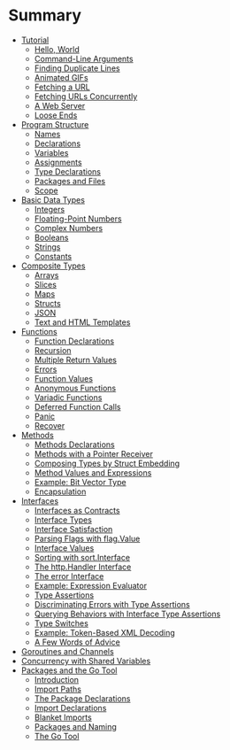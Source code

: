 # Summary

- [Tutorial](ch01/ch01-00.md)
  - [Hello, World](ch01/ch01-01.md)
  - [Command-Line Arguments](ch01/ch01-02.md)
  - [Finding Duplicate Lines](ch01/ch01-03.md)
  - [Animated GIFs]()
  - [Fetching a URL]()
  - [Fetching URLs Concurrently]()
  - [A Web Server]()
  - [Loose Ends]()
- [Program Structure]()
  - [Names](ch02/ch02-01.md)
  - [Declarations]()
  - [Variables](ch02/ch02-03.md)
  - [Assignments](ch02/ch02-04.md)
  - [Type Declarations](ch02/ch02-05.md)
  - [Packages and Files](ch02/ch02-06.md)
  - [Scope](ch02/ch02-07.md)
- [Basic Data Types]()
  - [Integers]()
  - [Floating-Point Numbers]()
  - [Complex Numbers]()
  - [Booleans]()
  - [Strings](ch03/ch03-05.md)
  - [Constants]()
- [Composite Types]()
  - [Arrays](ch04/ch04-01.md)
  - [Slices](ch04/ch04-02.md)
  - [Maps](ch04/ch04-03.md)
  - [Structs](ch04/ch04-04.md)
  - [JSON]()
  - [Text and HTML Templates]()
- [Functions]()
  - [Function Declarations](ch05/ch05-01.md)
  - [Recursion](ch05/ch05-02.md)
  - [Multiple Return Values](ch05/ch05-03.md)
  - [Errors](ch05/ch05-04.md)
  - [Function Values](ch05/ch05-05.md)
  - [Anonymous Functions](ch05/ch05-06.md)
  - [Variadic Functions](ch05/ch05-07.md)
  - [Deferred Function Calls]()
  - [Panic]()
  - [Recover]()
- [Methods]()
  - [Methods Declarations](ch06/ch06-01.md)
  - [Methods with a Pointer Receiver](ch06/ch06-02.md)
  - [Composing Types by Struct Embedding](ch06/ch06-03.md)
  - [Method Values and Expressions](ch06/ch06-04.md)
  - [Example: Bit Vector Type]()
  - [Encapsulation]()
- [Interfaces]()
  - [Interfaces as Contracts](ch07/ch07-01.md)
  - [Interface Types](ch07/ch07-02.md)
  - [Interface Satisfaction](ch07/ch07-03.md)
  - [Parsing Flags with flag.Value](ch07/ch07-04.md)
  - [Interface Values](ch07/ch07-05.md)
  - [Sorting with sort.Interface](ch07/ch07-06.md)
  - [The http.Handler Interface]()
  - [The error Interface](ch07/ch07-08.md)
  - [Example: Expression Evaluator]()
  - [Type Assertions](ch07/ch07-10.md)
  - [Discriminating Errors with Type Assertions](ch07/ch07-11.md)
  - [Querying Behaviors with Interface Type Assertions](ch07/ch07-12.md)
  - [Type Switches](ch07/ch07-13.md)
  - [Example: Token-Based XML Decoding]()
  - [A Few Words of Advice]()
- [Goroutines and Channels]()
- [Concurrency with Shared Variables]()
- [Packages and the Go Tool]()
  - [Introduction]()
  - [Import Paths]()
  - [The Package Declarations]()
  - [Import Declarations]()
  - [Blanket Imports]()
  - [Packages and Naming]()
  - [The Go Tool]()
